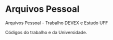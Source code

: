 # Arquivos Pessoal
 Arquivos Pessoal  - Trabalho DEVEX e Estudo UFF
 
Códigos do trabalho e da Universidade.